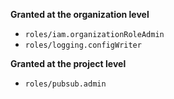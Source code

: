 **Granted at the organization level**

 * `roles/iam.organizationRoleAdmin`
 * `roles/logging.configWriter`

**Granted at the project level**

 * `roles/pubsub.admin`